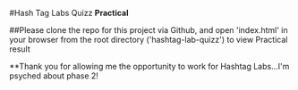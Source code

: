 #Hash Tag Labs Quizz
**Practical**

##Please clone the repo for this project via Github, and open 'index.html' in your browser from the root directory ('hashtag-lab-quizz') to view Practical result


**Thank you for allowing me the opportunity to work for Hashtag Labs...I'm psyched about phase 2!
